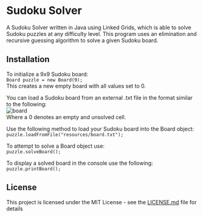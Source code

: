 # **Sudoku Solver**
A Sudoku Solver written in Java using Linked Grids, which is able to solve Sudoku puzzles at any difficulty level. This program uses an elimination and recursive guessing algorithm to solve a given Sudoku board.
 ## **Installation**
To initialize a 9x9 Sudoku board:  
`Board puzzle = new Board(9);`  
This creates a new empty board with all values set to 0.  
  
 You can load a Sudoku board from an external .txt file in the format similar to the following:  
 ![board](https://user-images.githubusercontent.com/35560951/45935544-ab3a5c00-bf69-11e8-8855-aa6fd58f40e0.jpg)  
 Where a 0 denotes an empty and unsolved cell.
  
 Use the following method to load your Sudoku board into the Board object:  
`puzzle.loadFromFile("resources/board.txt");`  
  
To attempt to solve a Board object use:  
`puzzle.solveBoard();`  
  
To display a solved board in the console use the following:  
`puzzle.printBoard();`  
  
## **License**
 This project is licensed under the MIT License - see the [LICENSE.md](https://raw.githubusercontent.com/MahdiVarposhti/sudoku-solver/master/LICENSE) file for details
